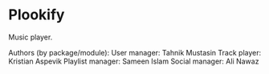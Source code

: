 # Plookify

Music player. 

Authors (by package/module):
User manager: Tahnik Mustasin
Track player: Kristian Aspevik
Playlist manager: Sameen Islam
Social manager: Ali Nawaz
